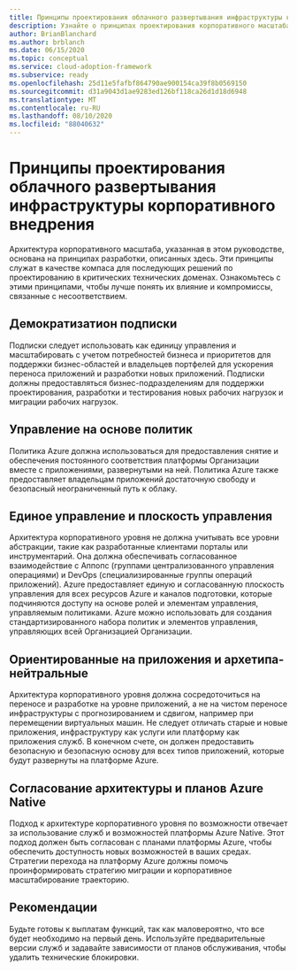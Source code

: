 ```yaml
---
title: Принципы проектирования облачного развертывания инфраструктуры корпоративного внедрения
description: Узнайте о принципах проектирования корпоративного масштаба в инфраструктуре внедрения Microsoft Cloud для Azure.
author: BrianBlanchard
ms.author: brblanch
ms.date: 06/15/2020
ms.topic: conceptual
ms.service: cloud-adoption-framework
ms.subservice: ready
ms.openlocfilehash: 25d11e5fafbf864790ae900154ca39f8b0569150
ms.sourcegitcommit: d31a9043d1ae9283ed126bf118ca26d1d18d6948
ms.translationtype: MT
ms.contentlocale: ru-RU
ms.lasthandoff: 08/10/2020
ms.locfileid: "88040632"
---
```

# <a name="cloud-adoption-framework-enterprise-scale-design-principles"></a>Принципы проектирования облачного развертывания инфраструктуры корпоративного внедрения

Архитектура корпоративного масштаба, указанная в этом руководстве, основана на принципах разработки, описанных здесь. Эти принципы служат в качестве компаса для последующих решений по проектированию в критических технических доменах. Ознакомьтесь с этими принципами, чтобы лучше понять их влияние и компромиссы, связанные с несоответствием.

## <a name="subscription-democratization"></a>Демократизатион подписки

Подписки следует использовать как единицу управления и масштабировать с учетом потребностей бизнеса и приоритетов для поддержки бизнес-областей и владельцев портфелей для ускорения переноса приложений и разработки новых приложений. Подписки должны предоставляться бизнес-подразделениям для поддержки проектирования, разработки и тестирования новых рабочих нагрузок и миграции рабочих нагрузок.

## <a name="policy-driven-governance"></a>Управление на основе политик

Политика Azure должна использоваться для предоставления снятие и обеспечения постоянного соответствия платформы Организации вместе с приложениями, развернутыми на ней. Политика Azure также предоставляет владельцам приложений достаточную свободу и безопасный неограниченный путь к облаку.

## <a name="single-control-and-management-plane"></a>Единое управление и плоскость управления

<!-- cSpell:ignore AppOps -->

Архитектура корпоративного уровня не должна учитывать все уровни абстракции, такие как разработанные клиентами порталы или инструментарий. Она должна обеспечивать согласованное взаимодействие с Аппопс (группами централизованного управления операциями) и DevOps (специализированные группы операций приложений). Azure предоставляет единую и согласованную плоскость управления для всех ресурсов Azure и каналов подготовки, которые подчиняются доступу на основе ролей и элементам управления, управляемым политиками. Azure можно использовать для создания стандартизированного набора политик и элементов управления, управляющих всей Организацией Организации.

## <a name="application-centric-and-archetype-neutral"></a>Ориентированные на приложения и архетипа-нейтральные

Архитектура корпоративного уровня должна сосредоточиться на переносе и разработке на уровне приложений, а не на чистом переносе инфраструктуры с прогнозированием и сдвигом, например при перемещении виртуальных машин. Не следует отличать старые и новые приложения, инфраструктуру как услуги или платформу как приложения служб. В конечном счете, он должен предоставить безопасную и безопасную основу для всех типов приложений, которые будут развернуты на платформе Azure.

## <a name="align-azure-native-design-and-roadmaps"></a>Согласование архитектуры и планов Azure Native

Подход к архитектуре корпоративного уровня по возможности отвечает за использование служб и возможностей платформы Azure Native. Этот подход должен быть согласован с планами платформы Azure, чтобы обеспечить доступность новых возможностей в ваших средах. Стратегии перехода на платформу Azure должны помочь проинформировать стратегию миграции и корпоративное масштабирование траекторию.

## <a name="recommendations"></a>Рекомендации

Будьте готовы к выплатам функций, так как маловероятно, что все будет необходимо на первый день. Используйте предварительные версии служб и задавайте зависимости от планов обслуживания, чтобы удалить технические блокировки.
